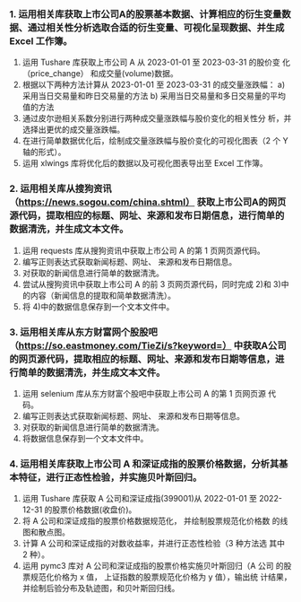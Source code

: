 ### 1. 运用相关库获取上市公司A的股票基本数据、计算相应的衍生变量数据、通过相关性分析选取合适的衍生变量、可视化呈现数据、并生成 Excel 工作簿。
1) 运用 Tushare 库获取上市公司 A 从 2023-01-01 至 2023-03-31 的股价变
化（price_change） 和成交量(volume)数据。
2) 根据以下两种方法计算从 2023-01-01 至 2023-03-31 的成交量涨跌幅：
a) 采用当日交易量和昨日交易量的方法
b) 采用当日交易量和多日交易量的平均值的方法
3) 通过皮尔逊相关系数分别进行两种成交量涨跌幅与股价变化的相关性分
析，并选择出更优的成交量涨跌幅。
4) 在进行简单数据优化后，绘制成交量涨跌幅与股价变化的可视化图表（2
个 Y 轴的形式）。
5) 运用 xlwings 库将优化后的数据以及可视化图表导出至 Excel 工作簿。

### 2. 运用相关库从搜狗资讯（https://news.sogou.com/china.shtml） 获取上市公司A的网页源代码，提取相应的标题、网址、来源和发布日期信息，进行简单的数据清洗，并生成文本文件。
1) 运用 requests 库从搜狗资讯中获取上市公司 A 的第 1 页网页源代码。
2) 编写正则表达式获取新闻标题、网址、 来源和发布日期信息。
3) 对获取的新闻信息进行简单的数据清洗。
4) 尝试从搜狗资讯中获取上市公司 A 的前 3 页网页源代码，同时完成 2)和
3)中的内容（新闻信息的提取和简单数据清洗）。
5) 将 4)中的数据信息保存到一个文本文件中。

### 3. 运用相关库从东方财富网个股股吧（https://so.eastmoney.com/TieZi/s?keyword=） 中获取A公司的网页源代码，提取相应的标题、网址、来源和发布日期等信息，进行简单的数据清洗，并生成文本文件。
1) 运用 selenium 库从东方财富个股吧中获取上市公司 A 的第 1 页网页源
代码。
2) 编写正则表达式获取新闻标题、网址、 来源和发布日期等信息。
3) 对获取的新闻信息进行简单的数据清洗。
4) 将数据信息保存到一个文本文件中。

### 4. 运用相关库获取上市公司 A 和深证成指的股票价格数据，分析其基本特征，进行正态性检验，并实施贝叶斯回归。
1) 运用 Tushare 库获取 A 公司和深证成指(399001)从 2022-01-01 至 2022-
12-31 的股票价格数据(收盘价)。
2) 将 A 公司和深证成指的股票价格数据规范化， 并绘制股票规范化价格数
的线图和散点图。
3) 计算 A 公司和深证成指的对数收益率，并进行正态性检验（3 种方法选
其中 2 种）。
4) 运用 pymc3 库对 A 公司和深证成指的股票价格实施贝叶斯回归（A 公司
的股票规范化价格为 x 值， 上证指数的股票规范化价格为 y 值），输出统
计结果，并绘制后验分布及轨迹图，和贝叶斯回归线。

